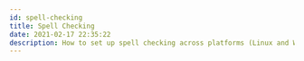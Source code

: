 ```yaml
---
id: spell-checking
title: Spell Checking
date: 2021-02-17 22:35:22
description: How to set up spell checking across platforms (Linux and Windows)
---
```

